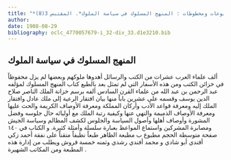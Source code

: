 ```yaml
---
title: "*مطبوعات ومخطوطات : المنهج المسلوك في سياسة الملوك*. المقتبس 3(8)"
author: 
date: 1908-08-29
bibliography: oclc_4770057679-i_32-div_33.d1e3210.bib
---
```




##  المنهج المسلوك في سياسة الملوك 


 ألف علماء العرب عشرات من الكتب والرسائل أهدوها ملوكهم وبعضها لم يزل محفوظاً في خزائن الكتب ومن هذه الأسفار التي لم تمثل بعد بالطبع  كتاب  المنهج المسلوك  لمؤلفه  عبد الرحمن بن عبد الله  من علماء القرن السادس ألفه برسم خزانة الملك الناصر صلاح الدين يوسف وقسمه على  عشرين  باباً  منها بيان افتقار الرعية إلى ملك عادل وافتقار الملك إليه ومعرفة قواعد الأدب وأركان المملكة ومعرفة الأوصاف الكريمة والحث عليها ومعرفة   الأوصاف الذميمة والنهي عنها وكيفية رتبة الملك مع أوليائه حال جلوسه وفضل المشورة وأوصاف أهلها وأصول السياسة والجلوس لكشف المظالم وسياسة الجيش ومصابرة المشركين واستماع المواعظ بعبارة سلسلة وأمثلة كثيرة. و  الكتاب في  ١٤٠  صفحة متوسطة الحجم  مطبوع ب  مطبعة الظاهر  طبعاً نظيفاً متقناً  على نفقة  أحمد زكي أفندي أبو شادي  و  محمد أفندي رشدي  وثمنه  خمسة  قروش ويطلب من إدارة هذه المطبعة ومن المكاتب الشهيرة  . 
